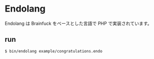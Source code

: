 # Endolang
Endolang は Brainfuck をベースとした言語で PHP で実装されています。

## run
```bash
$ bin/endolang example/congratulations.endo
```

